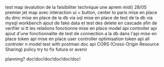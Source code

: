 test map (evalution de la faisibiliter technique une aprem midi) 28/05
premier jet map avec interaction ui = button, center to paris
mise en place du dmc
mise en place de la db via sql
mise en place de test de la db via mysql workbench
ajout de fake data et test des delete en cascade afin de verifier si tt les relations fonctionne
mise en place model api
controller api
ajout d'une fonctionnalite de test de connection a la db dans l'api
mise en place token api
mise en place user controller
optimisation token api
all controler n model
test with postman
doc api
CORS (Cross-Origin Resource Sharing) policy try to fix
futura or avenir






planning?
doc!doc!doc!doc!doc!doc!